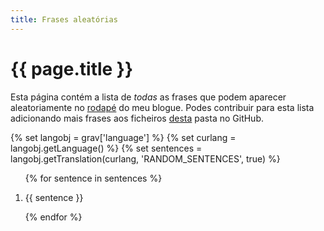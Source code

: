 ```yaml
---
title: Frases aleatórias
---
```


<style type="text/css">
/* https://stackoverflow.com/a/13184714/2828287 */
a.anchor {
    display: block;
    position: relative;
    top: -46px;
    visibility: hidden;
}

@keyframes fade {
    0% {
        background: #ff07;
        box-shadow: 0 0 1em yellow;
        border-radius: 1em;
    }
    50% {
        background: #ff07;
        box-shadow: 0 0 1em yellow;
        border-radius: 1em;
    }
}

.highlight {
    animation: fade 2s;
    padding-left: 2em;
    margin-left: -2em;
    padding-right: 1em;
    margin-right: -1em;
    position:relative;
    z-index:-1;
}
</style>

<h1> {{ page.title }} </h1>

Esta página contém a lista de <i>todas</i> as frases que podem aparecer aleatoriamente no <a href='#footer'>rodapé</a> do meu blogue. Podes contribuir para esta lista adicionando mais frases aos ficheiros <a class='external-link no-image' target='_blank' href='https://github.com/rojergs/mathspp/tree/master/languages/'>desta</a> pasta no GitHub.

[contribute]: https://github.com/rojergs/mathspp/tree/master/languages/

{% set langobj  = grav['language'] %}
{% set curlang  = langobj.getLanguage() %}
{% set sentences = langobj.getTranslation(curlang, 'RANDOM_SENTENCES', true) %}

<ol>
{% for sentence in sentences %}
    <li><a class="anchor" id="{{loop.index}}"></a><p id="p{{loop.index}}"> {{ sentence }} </p></li>
{% endfor %}
</ol>

<script type="text/javascript">
    // cf. https://chat.stackexchange.com/transcript/message/55084622#55084622
    var highlight = function() {
        var id = window.location.hash.split("?")[0].slice(1);
        if (id) {
            var p = document.getElementById("p"+id);
            p.innerHTML = "<span class='highlight'>" + p.innerHTML + "</span>";
        }
    }
    window.onhashchange = highlight;
    highlight();
</script>

